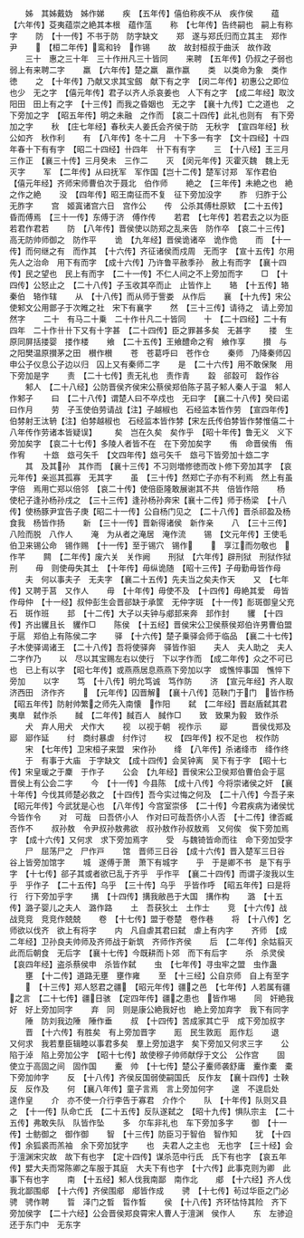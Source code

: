 <!-- { "loadSidebar": true } -->
　　姊　其姊戴妫　姊作娣
　　疾　【五年传】僖伯称疾不从　疾作侯
　　蕴　【六年传】芟夷蕴崇之絶其本根　蕴作蕰
　　称　【七年传】告终嗣也　嗣上有称字
　　防　【十一传】不书于防　防字缺文
　　郑　遂与郑氏归而立其主　郑作尹
　　　【桓二年传】鸾和铃　作锡
　　故　故封桓叔于曲沃　故作政
　　三十　惠之三十年　三十作卅凡三十皆同
　　来聘　【五年传】仍叔之子弱也　弱上有来聘二字
　　羸　【六年传】楚之羸　羸作嬴
　　类　以类命为象　类作徳
　　之　【十年传】乃献又求其宝劔　献下有之字　【闵二年传】初惠公之即位也少　无之字　【僖元年传】君子以齐人杀哀姜也　人下有之字　【成二年经】取汶阳田　田上有之字　【十三传】而我之昏姻也　无之字　【襄十九传】亡之道也　之下旁加之字　【昭五年传】明之未融　之作而　【哀二十四传】此礼也则有　有下旁加之字
　　秋　【庄七年经】春秋夫人姜氏会齐侯于防　无秋字　【宣四年经】秋公如齐　秋作利
　　有　【八年传】冬十二月　十下多一有字　【文十四经】十四年春十下有有字　【昭二十四经】卄四年　卄下有有字
　　三　【十八经】王三月　三作正　【襄三十传】三月癸未　三作二
　　灭　【闵元年传】灭霍灭魏　魏上无灭字
　　军　【二年传】从曰抚军　军作国【岂十二传】楚军讨郑　军作君伯　【僖元年经】齐师宋师曹伯次于聂北　伯作师
　　絶之　【三年传】未絶之也　絶之作之絶
　　没　【四年传】昭王南征而不复　征下旁加没字
　　胙　归胙于公　无胙字
　　宫　姬寘诸宫六日　宫作公
　　传　公杀其傅杜原欵　【二十五传】昏而傅焉　【三十一传】东傅于济　傅作传
　　若君　【七年传】若君去之以为臣　若君作君若
　　防　【八年传】晋侯使以防郑之乱来告　防作卒　【哀二十三传】高无防帅师御之　防作平
　　诡　【九年经】晋侯诡诸卒　诡作佹
　　而　【十一传】而何继之有　而作其　【十六传】齐征诸侯而戍周　无而字　【宣十五传】尔用先人之治命　用下有而字　【成十六传】乃许鲁平赦季孙　赦上有而字　【襄十四传】民之望也　民上有而字　【二十一传】不仁人间之不上旁加而字
　　□　【十四传】公怒止之　【二十八传】子玉收其卒而止　止皆作上
　　辂　【十五传】辂秦伯　辂作辖
　　从　【十八传】而从师于訾娄　从作后
　　襄　【十九传】宋公使邾文公用鄫子于次睢之社　宋下有襄字
　　然　【三十三传】请待之　请上旁加然字
　　二十　有马二十乗　二十作卄凡二十皆同
　　十　【二十四经】二十有四年　二十作卄卄下又有十字甚　【二十四传】臣之罪甚多矣　无甚字
　　搂　生原同屏括搂婴　搂作楼
　　飨　【二十五传】王飨醴命之宥　飨作享
　　攅　与之阳樊温原攅茅之田　櫕作櫕
　　苍　苍葛呼曰　苍作仓
　　秦师　乃降秦师囚申公子仪息公子边以归　囚上又有秦师二字
　　是　【二十六传】用不敢保聚　用下旁加是字
　　责　【二十七传】责无礼也　责作青
　　縠　郤縠可　縠作谷
　　邾人　【二十八经】公防晋侯齐侯宋公蔡侯郑伯陈子莒子邾人秦人于温　邾人作邾子
　　曰　【二十八传】谓楚人曰不卒戍也　无曰字　【襄二十八传】癸曰诺曰作月
　　劳　子玉使伯劳请战【注】子越椒也　石经监本皆作劳　【宣四年传】伯棼射王汰辀【注】伯棼越椒也　石经监本皆作棼【宋左氏传伯棼皆作棼惟僖二十八年传作劳诸本皆疑误】
　　矣　岂在久矣　矣作乎　【昭十年传】鲁无义　义下旁加矣字　【哀二十七传】多陵人者皆不在　在下旁加矣字
　　侑　命晋侯侑　侑作宥
　　十玈　玈弓矢千　【文四年传】玈弓矢千　玈弓下皆旁加十玈二字
　　其　及其孙　其作而　【襄十三传】不习则増修徳而改卜修下旁加其字　【哀元年传】亲巡其孤寡　无其字
　　虽　【三十传】然郑亡子亦有不利焉　然上有虽字倍　焉用亡郑以倍邻　【哀二十传】使倍臣隆敢展谢其不共　倍皆作陪
　　杨　使杞子逢孙杨孙戌之　【三十三传】逢孙杨孙奔宋【襄十二传】师于杨梁　【十八传】使杨豚尹宜告子庚【昭二十一传】公自杨门见之　【二十八传】晋杀祁盈及杨食我　杨皆作扬
　　新　【三十一传】晋新得诸侯　新作亲
　　八　【三十三传】八险而脱　八作人
　　淹　为从者之淹居　淹作流
　　锡　【文元年传】王使毛伯卫来锡公命　锡作赐　【十一传】至于锡穴　锡作
　　　享江而勿敬也　作芊
　　闗　【二年传】废六关　关作阙
　　刑狱　【六年传】辟刑狱　刑狱作狱刑
　　毋　则使毋失其土　【十年传】毋纵诡随　【昭十三传】子毋勤毋皆作母
　　夫　何以事夫子　无夫字　【襄二十五传】先夫当之矣夫作天
　　又　【七年传】又聘于莒　又作人
　　毋　【十年传】毋使不及　【十四传】毋絶其爱　毋皆作母仲　【十一经】叔仲彭生会晋郤缺于承筐　无仲字斑　【十一传】耏斑御皇父充石　斑作班
　　邽　【十二传】大子以夫钟与郕邽来奔　邽作封
　　貜　【十四传】齐出貜且长　貜作□
　　陈侯　【十五经】晋侯宋公卫侯蔡侯郑伯许男曹伯盟于扈　郑伯上有陈侯二字
　　驿　【十六传】楚子乗驿会师于临品　【襄二十七传】子木使驿谒诸王　【二十八传】吾将使驿奔　驿皆作驲
　　夫人　夫人助之　夫人二字作乃
　　以　尽以其宝赐左右以使行　下以字作而　【成二年传】众之不可已也　已上有以字　【昭七年传】或燕燕居息燕燕下旁加以字　或憔悴事国　憔悴下旁加
　　以字
　　笃　【十八传】明允笃诚　笃作防
　　济　【宣元年经】齐人取济西田　济作齐
　　　【元年传】囚晋解　【襄十八传】范鞅门于门　皆作杨　【昭五年传】防射帅繁之师先入南懐　作阳
　　弑　【二年经】晋赵盾弑其君夷臯　弑作杀
　　馘　【二年传】馘百人　馘作□
　　致　致果为毅　致作杀
　　犬　弃人用犬　犬作大
　　视　以视于朝　视作示
　　郔　　　晋侯伐郑及郔　郔作延
　　纣　商纣暴虐　纣作讨
　　权　【四年传】权不足也　权作防
　　宋　【七年传】卫宋桓子来盟　宋作孙
　　绛　【八年传】杀诸绛市　绛作终
　　于　有事于大庙　于字缺文　【成十四传】会吴钟离　吴下有于字　【昭十七传】宋皇瑗之于麇　于作子
　　公会　【九年经】晋侯宋公卫侯郑伯曹伯会于扈　晋侯上有公会二字
　　今　【十一传】今县陈　【成十八传】今将崇诸侯之奸　【襄十年传】今伐其师楚必救之　【十四传】吾今实过悔之何及　【二十八传】今吾子来　【昭元年传】今武犹是心也　【八年传】今宫室崇侈　【二十传】今君疾病为诸侯忧　今皆作令
　　对　可哉　曰吾侪小人　作对曰可哉吾侪小人否　【十二传】律否臧　否作不
　　叔孙敖　令尹叔孙敖弗欲　叔孙敖作孙叔敖焉　又何俟　俟下旁加焉字　【成十六传】又何求　求下旁加焉字
　　受　与魏锜皆命而往　命下旁加受字
　　尸　屈荡尸之　尸作戸
　　馆　晋师三日谷　【成十六传】晋入楚军三日谷　谷上皆旁加馆字
　　城　遂傅于萧　萧下有城字
　　乎　于是卿不书　是下有乎字　【十七传】郤子其或者欲已乱于齐乎　乎作平　【襄二十四传】而谓子浚我以生乎　乎作子　【二十五传】乌乎　【三十传】乌乎　乎皆作呼　【昭五年传】曰是将行　行下旁加乎字
　　搆　【十四传】搆我敝邑于大国　搆作构
　　潞　【十五传】潞子婴儿之夫人　潞作路
　　土　吾获狄土　土作士
　　竞　【十六传】战战竞竞　竞竞作兢兢
　　卷　【十七传】盟于卷楚　卷作巷
　　将　【十八传】乞师欲以伐齐　欲上有将字
　　内　凡自虐其君曰弑　虐上有内字
　　齐师　【成二年经】卫孙良夫帅师及齐师战于新筑　齐师作齐侯
　　后　【二年传】余姑翦灭此而后朝食　无后字　【襄十七传】今既耕而卜郊　而下有后字
　　杀　杀灵侯　【哀四年经】盗杀蔡侯申　杀皆作弑
　　虫　【七年传】寻虫牢之盟　虫作蛊
　　壅　【十二传】道路无壅　壅作雍
　　至　【十三经】公自京师　自上有至字
　　　【十三传】郑人怒君之疆　【昭元年传】疆之邑　【七年传】人若属有疆之言　【二十七传】疆日骇　【定四年传】疆之患也　皆作埸
　　同　奸絶我好　好上旁加同字
　　弃　同　则是康公絶我好也　絶上旁加弃字　我下有同字
　　陲　防刘我边陲　陲作垂
　　叔　【十四传】苦成家其亡乎　成下旁加叔字
　　晋　【十六传】有胜矣　有上旁加晋字
　　厖　民生敦厖　厖作尨
　　退　又何求　我若羣臣辑睦以事君多矣　羣上旁加退字　矣下旁加又何求三字
　　公　陷于淖　陷上旁加公字　【昭十七传】故使穆子帅师献俘于文公　公作宫
　　固　使立于高固之间　固作国
　　櫜　帅　【十七传】楚公子櫜师袭舒庸　櫜作橐　橐下旁加帅字
　　反　【十八传】齐侯反国弱使嗣国氏　反作友　【襄十四传】士鞅反　反作及
　　何　【襄八年传】童子言焉　言上旁加何字
　　遑　不遑启处　遑作皇
　　介　亦不使一介行李告于寡君　介作个
　　队　【十年传】队则又县之　【十一传】队命亡氏　【二十五传】反队遂弑之　【昭十九传】惧队宗主　【二十五传】弗敢失队　队皆作坠
　　多　尔车非礼也　车下旁加多字
　　御　【十一传】士鲂御之　御作御
　　智　【十三传】防臣习于智伯　智作知
　　犹　【十四传】余狐裘而羔袖　余下旁加犹字
　　也　夫君人之主也　无也字　【三十经】会于澶渊宋灾故　故下有也字　【定十四传】谋杀范中行氏　氏下有也字　【哀五年传】嬖大夫而常陈卿之车服于其庭　大夫下有也字　【十六传】此事克则为卿　此事下有也字
　　南　【十五经】邾人伐我南鄙　南作北
　　郕　【十六经】齐人伐我北鄙围郕　【十六传】齐侯围郕　郕皆作成
　　骋　【十七传】茍过华臣之门必骋　骋作聘
　　晢　泽门之晳　晢作晳
　　侯　【十八传】齐环怙恃其险　齐下旁加侯字　【二十六经】公会晋侯郑良霄宋人曹人于澶渊　侯作人
　　东　左骖迫还于东门中　无东字
